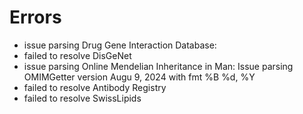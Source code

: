 # Errors

- issue parsing Drug Gene Interaction Database: 
- failed to resolve DisGeNet
- issue parsing Online Mendelian Inheritance in Man: Issue parsing OMIMGetter version Augu 9, 2024 with fmt %B %d, %Y
- failed to resolve Antibody Registry
- failed to resolve SwissLipids